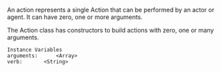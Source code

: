 An action represents a single Action that can be performed by an actor or agent. It can have zero, one or more arguments.

The Action class has constructors to build actions with zero, one or many arguments.

    Instance Variables
	arguments:		<Array>
	verb:		<String>